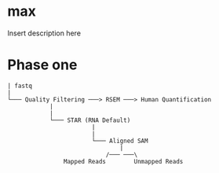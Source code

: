 max
===
Insert description here

# Phase one
```
| fastq
|
└─── Quality Filtering ───> RSEM ───> Human Quantification
			|
			|
			└─── STAR (RNA Default)
						|
						|
						└─── Aligned SAM
								|
							/─── ───\
				Mapped Reads		Unmapped Reads
```
			
